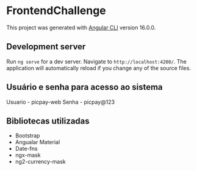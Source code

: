 # FrontendChallenge

This project was generated with [Angular CLI](https://github.com/angular/angular-cli) version 16.0.0.

## Development server

Run `ng serve` for a dev server. Navigate to `http://localhost:4200/`. The application will automatically reload if you change any of the source files.

## Usuário e senha para acesso ao sistema

Usuario - picpay-web
Senha - picpay@123

## Bibliotecas utilizadas

- Bootstrap
- Angualar Material
- Date-fns
- ngx-mask
- ng2-currency-mask
